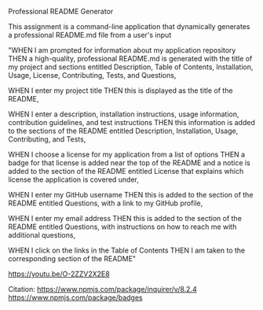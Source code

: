 Professional README Generator

This assignment is a command-line application that dynamically generates a professional README.md file from a user's input

"WHEN I am prompted for information about my application repository
THEN a high-quality, professional README.md is generated with the title of my project and sections entitled Description, Table of Contents, Installation, Usage, License, Contributing, Tests, and Questions,

WHEN I enter my project title
THEN this is displayed as the title of the README,

WHEN I enter a description, installation instructions, usage information, contribution guidelines, and test instructions
THEN this information is added to the sections of the README entitled Description, Installation, Usage, Contributing, and Tests,

WHEN I choose a license for my application from a list of options
THEN a badge for that license is added near the top of the README and a notice is added to the section of the README entitled License that explains which license the application is covered under,

WHEN I enter my GitHub username
THEN this is added to the section of the README entitled Questions, with a link to my GitHub profile,

WHEN I enter my email address
THEN this is added to the section of the README entitled Questions, with instructions on how to reach me with additional questions,

WHEN I click on the links in the Table of Contents
THEN I am taken to the corresponding section of the README"

https://youtu.be/O-2ZZV2X2E8


Citation: 
https://www.npmjs.com/package/inquirer/v/8.2.4
https://www.npmjs.com/package/badges
